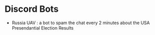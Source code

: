 # Discord Bots

- Russia UAV : a bot to spam the chat every 2 minutes about the USA Presendantial Election Results

